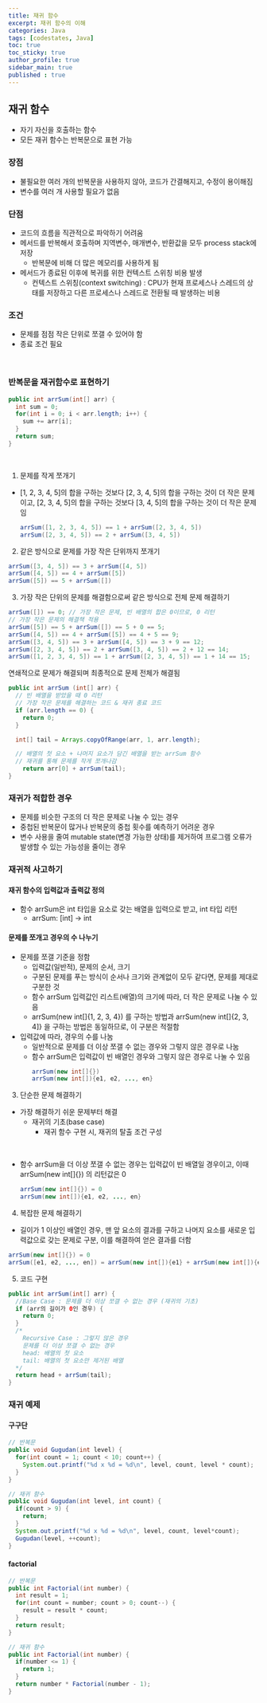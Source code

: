 ```yaml
---
title: 재귀 함수
excerpt: 재귀 함수의 이해
categories: Java
tags: [codestates, Java]
toc: true
toc_sticky: true
author_profile: true
sidebar_main: true
published : true
---
```


## 재귀 함수
- 자기 자신을 호출하는 함수
- 모든 재귀 함수는 반복문으로 표현 가능

### 장점
- 불필요한 여러 개의 반복문을 사용하지 않아, 코드가 간결해지고, 수정이 용이해짐
- 변수를 여러 개 사용할 필요가 없음

### 단점
- 코드의 흐름을 직관적으로 파악하기 어려움
- 메서드를 반복해서 호출하며 지역변수, 매개변수, 반환값을 모두 process stack에 저장
  - 반복문에 비해 더 많은 메모리를 사용하게 됨
- 메서드가 종료된 이후에 복귀를 위한 컨텍스트 스위칭 비용 발생
  - 컨텍스트 스위칭(context switching) : CPU가 현재 프로세스나 스레드의 상태를 저장하고 다른 프로세스나 스레드로 전환될 때 발생하는 비용

### 조건 
- 문제를 점점 작은 단위로 쪼갤 수 있어야 함
- 종료 조건 필요

<br>

### 반복문을 재귀함수로 표현하기

```java
public int arrSum(int[] arr) {
  int sum = 0;
  for(int i = 0; i < arr.length; i++) {
    sum += arr[i];
  }
  return sum;
}
```

<br>

1. 문제를 작게 쪼개기

- [1, 2, 3, 4, 5]의 합을 구하는 것보다 [2, 3, 4, 5]의 합을 구하는 것이 더 작은 문제이고, [2, 3, 4, 5]의 합을 구하는 것보다 [3, 4, 5]의 합을 구하는 것이 더 작은 문제임

  ```java
  arrSum([1, 2, 3, 4, 5]) == 1 + arrSum([2, 3, 4, 5])
  arrSum([2, 3, 4, 5]) == 2 + arrSum([3, 4, 5])
  ```

2. 같은 방식으로 문제를 가장 작은 단위까지 쪼개기
  ```java
  arrSum([3, 4, 5]) == 3 + arrSum([4, 5])
  arrSum([4, 5]) == 4 + arrSum([5])
  arrSum([5]) == 5 + arrSum([])
  ```

3. 가장 작은 단위의 문제를 해결함으로써 같은 방식으로 전체 문제 해결하기

  ```java
  arrSum([]) == 0; // 가장 작은 문제, 빈 배열의 합은 0이므로, 0 리턴
  // 가장 작은 문제의 해결책 적용
  arrSum([5]) == 5 + arrSum([]) == 5 + 0 == 5;
  arrSum([4, 5]) == 4 + arrSum([5]) == 4 + 5 == 9;
  arrSum([3, 4, 5]) == 3 + arrSum([4, 5]) == 3 + 9 == 12;
  arrSum([2, 3, 4, 5]) == 2 + arrSum([3, 4, 5]) == 2 + 12 == 14;
  arrSum([1, 2, 3, 4, 5]) == 1 + arrSum([2, 3, 4, 5]) == 1 + 14 == 15;
  ```
연쇄적으로 문제가 해결되며 최종적으로 문제 전체가 해결됨

```java
public int arrSum (int[] arr) {
  // 빈 배열을 받았을 때 0 리턴
  // 가장 작은 문제를 해결하는 코드 & 재귀 종료 코드
  if (arr.length == 0) {
    return 0;
  }

  int[] tail = Arrays.copyOfRange(arr, 1, arr.length);

  // 배열의 첫 요소 + 나머지 요소가 담긴 배열을 받는 arrSum 함수
  // 재귀를 통해 문제를 작게 쪼개나감
	return arr[0] + arrSum(tail);
}
```

### 재귀가 적합한 경우

- 문제를 비슷한 구조의 더 작은 문제로 나눌 수 있는 경우
- 중첩된 반복문이 많거나 반복문의 중첩 횟수를 예측하기 어려운 경우
- 변수 사용을 줄여 mutable state(변경 가능한 상태)를 제거하여 프로그램 오류가 발생할 수 있는 가능성을 줄이는 경우

### 재귀적 사고하기

#### 재귀 함수의 입력값과 출력값 정의
- 함수 arrSum은 int 타입을 요소로 갖는 배열을 입력으로 받고, int 타입 리턴
  - arrSum: [int] -> int

#### 문제를 쪼개고 경우의 수 나누기
- 문제를 쪼갤 기준을 정함
  - 입력값(일반적), 문제의 순서, 크기 
  - 구분된 문제를 푸는 방식이 순서나 크기와 관계없이 모두 같다면, 문제를 제대로 구분한 것
  - 함수 arrSum 입력값인 리스트(배열)의 크기에 따라, 더 작은 문제로 나눌 수 있음
  - arrSum(new int[]{1, 2, 3, 4}) 를 구하는 방법과 arrSum(new int[]{2, 3, 4]} 을 구하는 방법은 동일하므로, 이 구분은 적절함
- 입력값에 따라, 경우의 수를 나눔 
  - 일반적으로 문제를 더 이상 쪼갤 수 없는 경우와 그렇지 않은 경우로 나눔
  - 함수 arrSum은 입력값이 빈 배열인 경우와 그렇지 않은 경우로 나눌 수 있음 
    ```java
    arrSum(new int[]{}) 
    arrSum(new int[]){e1, e2, ..., en}
    ```
    
3. 단순한 문제 해결하기
- 가장 해결하기 쉬운 문제부터 해결 
  - 재귀의 기초(base case)
    - 재귀 함수 구현 시, 재귀의 탈출 조건 구성

<br>

- 함수 arrSum을 더 이상 쪼갤 수 없는 경우는 입력값이 빈 배열일 경우이고, 이때 arrSum(new int[]{}) 의 리턴값은 0
  ```java
  arrSum(new int[]{}) = 0 
  arrSum(new int[]){e1, e2, ..., en}
  ```

4. 복잡한 문제 해결하기
- 길이가 1 이상인 배열인 경우, 맨 앞 요소의 결과를 구하고 나머지 요소를 새로운 입력값으로 갖는 문제로 구분, 이를 해결하여 얻은 결과를 더함

```java
arrSum(new int[]{}) = 0 
arrSum([e1, e2, ..., en]) = arrSum(new int[]){e1} + arrSum(new int[]){e2, ..., en}
```

5. 코드 구현

```java
public int arrSum(int[] arr) {
  //Base Case : 문제를 더 이상 쪼갤 수 없는 경우 (재귀의 기초)
  if (arr의 길이가 0인 경우) {
    return 0;
  }
  /*
    Recursive Case : 그렇지 않은 경우
    문제를 더 이상 쪼갤 수 없는 경우
    head: 배열의 첫 요소
    tail: 배열의 첫 요소만 제거된 배열
  */
  return head + arrSum(tail);
}
```

### 재귀 예제  

#### 구구단
```java
// 반복문
public void Gugudan(int level) {
  for(int count = 1; count < 10; count++) {
    System.out.printf("%d x %d = %d\n", level, count, level * count);
  }
}

// 재귀 함수
public void Gugudan(int level, int count) {
  if(count > 9) {
    return;
  }
  System.out.printf("%d x %d = %d\n", level, count, level*count);
  Gugudan(level, ++count);
}
```

#### factorial

```java
// 반복문
public int Factorial(int number) {
  int result = 1;
  for(int count = number; count > 0; count--) {
    result = result * count;
  }
  return result;
}

// 재귀 함수
public int Factorial(int number) {
  if(number <= 1) {
    return 1;
  }
  return number * Factorial(number - 1);
}
```